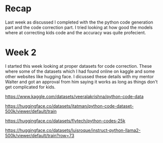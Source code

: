# Recap
Last week as discussed I completed with the the python code generation part and the code correction part.
I tried looking at how good the models where at correcting kids code and the accuracy was quite profecient.

# Week 2
I started this week looking at proper datasets for code correction. 
These where some of the datasets which I had found online on kaggle and some other websites like hugging face. I dicussed these details with my mentor Walter and got an approval from him saying it works as long as things don't get complicated for kids.

https://www.kaggle.com/datasets/veeralakrishna/python-code-data

https://huggingface.co/datasets/jtatman/python-code-dataset-500k/viewer/default/train

https://huggingface.co/datasets/flytech/python-codes-25k

https://huggingface.co/datasets/luisroque/instruct-python-llama2-500k/viewer/default/train?row=73
